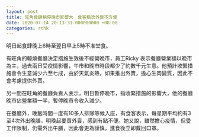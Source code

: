 ```yaml
---
layout: post
title: 旺角食肆稱停晚市影響大　食客稱改外賣不方便
date: 2020-07-14 20:13:31.000000000 +08:00
categories: rthk
---
```


明日起食肆晚上6時至翌日早上5時不准堂食。

有旺角的韓燒餐廳決定措施生效後不經營晚市，員工Ricky 表示餐廳營業額以晚市為主，過去兩日受疫情影響，午市和晚巿時段都少了約數千元生意。他預計收緊措施會令生意減少六至七成，由於天氣炎熱，如果推出外賣，擔心生肉變質，因此不會考慮提供外賣。

另一間在旺角的餐廳負責人表示，明日暫停晚市，指收緊措施的影響大，他的餐廳晚市佔營業額一半，暫停晚市令收入減少。

在餐廳外，晚飯時間一度有10多人排隊等候入座，有食客表示，每星期平均約有3至4次外出晚膳，明晚起要買外賣，感到有點不便。她又說，雖然擔心疫情，但受工作限制，仍需外出午膳，因此會更為謹慎，進食後立即戴回口罩。
